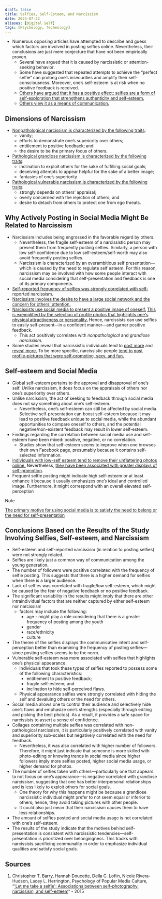 ```yaml
---
draft: false
title: Selfies, Self-Esteem, and Narcissism
date: 2024-07-22
aliases: [Digital Self]
tags: [Psychology, Technology]
---
```


- Numerous opposing articles have attempted to describe and guess which factors are involved in posting selfies online. Nevertheless, their conclusions are just mere conjecture that have not been empirically proven.
	- Several have argued that it is caused by narcissistic or attention-seeking behavior.
	- Some have suggested that repeated attempts to achieve the “perfect selfie” can prolong one’s insecurities and amplify their self-consciousness. Moreover, one’s self-esteem is at risk when no positive feedback is received.
	- [Others have argued that it has a positive effect: selfies are a form of self-exploration that strengthens authenticity and self-esteem.](https://www.psychologytoday.com/intl/blog/positively-media/201304/selfies-narcissism-or-self-exploration)
	- [Others view it as a means of communication.](https://www.nytimes.com/2013/10/20/sunday-review/my-selfie-myself.html?pagewanted=all&_r=0)

## Dimensions of Narcissism

- [Nonpathological narcissism is characterized by the following traits](http://dx.doi.org/10.1002/9781118093108.ch13):
	- vanity;
	- efforts to demonstrate one’s superiority over others;
	- entitlement to positive feedback; and
	- the desire to be the primary focus of others.
- [Pathological grandiose narcissism is characterized by the following traits](http://dx.doi.org/10.1521/jscp.2010.29.8.874):
	- inclination to exploit others for the sake of fulfilling social goals;
	- deceiving attempts to appear helpful for the sake of a better image;
	- fantasies of one’s superiority
- [Pathological vulnerable narcissism is characterized by the following traits](http://dx.doi.org/10.1521/jscp.2010.29.8.874):
	- strongly depends on others’ appraisal;
	- overly concerned with the rejection of others; and
	- desire to detach from others to protect one from ego threats.

## Why Actively Posting in Social Media Might Be Related to Narcissism

- Narcissism includes being engrossed in the favorable regard by others.
	- Nevertheless, the fragile self-esteem of a narcissistic person may prevent them from frequently posting selfies. Similarly, a person with low self-confidence due to low self-esteem/self-worth may also avoid frequently posting selfies.
	- Narcissism is characterized by an overambitious self presentation—which is caused by the need to regulate self esteem. For this reason, narcissism may be involved with how some people interact with social media considering that self-presentation and feedback is one of its primary components.
- [Self-reported frequency of selfies was strongly correlated with self-reported narcissism.](http://dx.doi.org/10.1016/j.paid.2014.12.017)
- [Narcissism involves the desire to have a large social network and the concern for others' attention.](https://doi.org/10.1016/j.paid.2010.12.022)
- [Narcissists use social media to present a positive image of oneself.](https://doi.org/10.1016/j.paid.12.022) [This is exemplified by the selection of profile photos that highlights one's physical attractiveness or personality.](http://dx.doi.org/10.1089/cyber.2012.0143) Hence, narcissists can use selfies to easily self-present—in a confident manner—and garner positive feedback.
	- This act positively correlates with *nonpathological* and *grandiose narcissism*.
- Some studies reveal that narcissistic individuals tend to [post more](https://doi.org/10.1016/j.paid.2010.12.022) and [reveal more.](https://linkinghub.elsevier.com/retrieve/pii/S0191886911001310) To be more specific, narcissistic people [tend to post profile-pictures that were self-promoting, sexy, and fun.](http://dx.doi.org/10.1177/0146167208320061)

## Self-esteem and Social Media

- Global self-esteem pertains to the approval and disapproval of one’s self. Unlike narcissism, it does focus on the appraisals of others nor one’s superiority over others.
- Unlike narcissism, the act of seeking to feedback through social media does not say something about one’s self-esteem.
	- Nevertheless, one’s self-esteem can still be affected by social media. Selective self-presentation can boost self-esteem because it may lead to positive feedback unique to social media, while the abundant opportunities to compare oneself to others, and the potential negative/non-existent feedback may result in lower self-esteem.
- Findings regarding the correlation between social media use and self-esteem have been mixed: positive, negative, or no correlation.
	- Studies show that self-esteem seems to improve when one browses their own Facebook page, presumably because it contains self-selected information.
- [Individuals with low-self esteem tend to remove their unflattering photos online.](https://doi.org/10.1016/j.chb.2012.11.010) Nevertheless, [they have been associated with greater displays of self-promotion](https://doi.org/10.1089/cyber.0257).
- Frequent selfie posting might indicate high self-esteem or at least enhance it because it usually emphasizes one’s ideal and controlled image. Furthermore, it might correspond with an overall elevated self-perception

> [!NOTE]
> [The primary motive for using social media is to satisfy the need to belong or the need for self-presentation](https://doi.org/10.1016/j.paid.2011.11.007)

## Conclusions Based on the Results of the Study Involving Selfies, Self-esteem, and Narcissism

- Self-esteem and self-reported narcissism (in relation to posting selfies) were not strongly related.
- Selfies are likely just a common way of communication among the young generation.
- The number of followers were positive correlated with the frequency of selfie posting. This suggests that there is a higher demand for selfies when there is a larger audience.
- Lack of selfies was correlated with fragile/low self-esteem, which might be caused by the fear of negative feedback or no positive feedback.
- The significant variability in the results might imply that there are other intraindividual factors that are neither captured by either self-esteem nor narcissism
	- factors may include the following:
		- age - might play a role considering that there is a greater frequency of posting among the youth
		- gender
		- race/ethnicity
		- culture
- The theme of the selfies displays the communicative intent and self-perception better than examining the frequency of posting selfies—since posting selfies seems to be the norm.
- Vulnerable self-esteem was more associated with selfies that highlights one’s physical appearance.
	- Individuals that took these types of selfies reported to possess some of the following characteristics:
		- entitlement to positive feedback;
		- fragile self-esteem; and
		- inclination to hide self-perceived flaws.
	- Physical appearance selfies were strongly correlated with hiding the self and devaluing others or the need for others.
- Social media allows one to control their audience and selectively hide one’s flaws and emphasize one’s strengths (especially through editing and picking the best photos). As a result, it provides a safe space for narcissists to assert a sense of confidence.
- Collages containing multiple selfies was correlated with non-pathological narcissism, it is particularly positively correlated with vanity and superiority sub-scales but negatively correlated with the need for feedback.
	- Nevertheless, it was also correlated with higher number of followers. Therefore, it might just indicate that someone is more skilled with photo-editing or knowing trends in social media since higher followers imply more selfies posted, higher social media usage, or higher demand for photos.
- The number of selfies taken with others—particularly one that appears to not focus on one’s appearance—is negative correlated with grandiose narcissism, suggesting that one has better interpersonal relationships and is less likely to exploit others for social goals.
	- One theory for why this happens might be because a grandiose narcissistic individual might prefer to not seem equal or inferior to others; hence, they avoid taking pictures with other people.
	- It could also just mean that their narcissism causes them to have less relationships.
- The amount of selfies posted and social media usage is not correlated with one’s self-esteem.
- The results of the study indicate that the motives behind self-presentation is consistent with narcissistic tendencies—self-presentation is prioritized over belongingness. This tracks with narcissists sacrificing communality in order to emphasize individual qualities and satisfy social goals.

## Sources

1. Christopher T. Barry, Hannah Doucette, Della C. Loflin, Nicole Rivera-Hudson, Lacey L. Herrington, Psychology of Popular Media Culture, “['Let me take a selfie': Associations between self-photography, narcissism, and self-esteem](https://doi.org/10.1037/ppm0000089)“ - 2015
